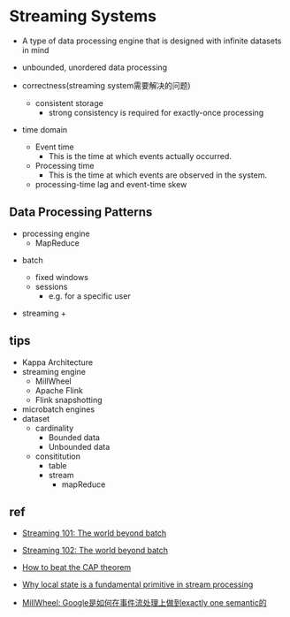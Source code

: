 # Streaming Systems
+ A type of data processing engine that is designed with infinite datasets in mind


+ unbounded, unordered data  processing

+ correctness(streaming system需要解决的问题)
    + consistent storage
        + strong consistency is required for exactly-once processing

+ time domain
    + Event time
        + This is the time at which events actually occurred.
    + Processing time
        + This is the time at which events are observed in the system.
    + processing-time lag and event-time skew 

## Data Processing Patterns
<!-- Bounded Data processing-->
+ processing engine
    + MapReduce

<!-- unbounded data processing -->
+ batch
    + fixed windows
    + sessions
        + e.g. for a specific user

+ streaming
    + 
## tips
+ Kappa Architecture
+ streaming engine
    + MillWheel
    + Apache Flink
    + Flink snapshotting
+ microbatch engines
+ dataset
    + cardinality
        + Bounded data
        + Unbounded data
    + consititution
        + table
        + stream
            + mapReduce

## ref
+ [Streaming 101: The world beyond batch](https://www.oreilly.com/radar/the-world-beyond-batch-streaming-101/)
+ [Streaming 102: The world beyond batch](https://www.oreilly.com/radar/the-world-beyond-batch-streaming-102/)
+ [How to beat the CAP theorem](http://nathanmarz.com/blog/how-to-beat-the-cap-theorem.html)
+ [Why local state is a fundamental primitive in stream processing](https://www.oreilly.com/content/why-local-state-is-a-fundamental-primitive-in-stream-processing/)


+ [MillWheel: Google是如何在事件流处理上做到exactly one semantic的](https://zhuanlan.zhihu.com/p/30560148)